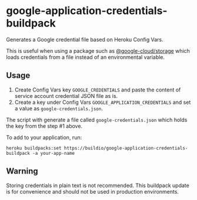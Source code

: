 # google-application-credentials-buildpack
Generates a Google credential file based on Heroku Config Vars.

This is useful when using a package such as [@google-cloud/storage](https://www.npmjs.com/package/@google-cloud/storage) which loads credentials from a file instead of an environmental variable.

## Usage

1. Create Config Vars key `GOOGLE_CREDENTIALS` and paste the content of service account credential JSON file as is.
1. Create a key under Config Vars `GOOGLE_APPLICATION_CREDENTIALS` and set a value as `google-credentials.json`.

The script with generate a file called `google-credentials.json` which holds the key from the step #1 above.

To add to your application, run:

```
heroku buildpacks:set https://buildio/google-application-credentials-buildpack -a your-app-name
```

## Warning

Storing credentials in plain text is not recommended. This buildpack update is for convenience and should not be used in production environments.
